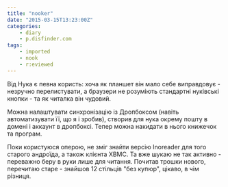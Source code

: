 ```yaml
---
title: "nooker"
date: "2015-03-15T13:23:00Z"
categories:
    - diary
    - p.disfinder.com
tags:
    - imported
    - nook
    - r:eviewed
---
```


Від Нука є певна користь: хоча як планшет він мало себе виправдовує - незручно перелистувати, а браузери не розуміють стандартні нуківські кнопки - та як читалка він чудовий.  
<!--more-->
Можна налаштувати синхронізацію із Дропбоксом (навіть автоматизувати її, що я і зробив), створив для нука окрему пошту в домені і аккаунт в дропбоксі. Тепер можна накидати в нього книжечок та програм.  

Поки користуюся оперою, не зміг знайти версію Inoreader для того старого андроїда, а також клієнта XBMC. Та вже шукаю не так активно - переважно беру в руки лише для читання. Почитав трошки нового, перечитаю старе - знайшов 12 стільців "без купюр", цікаво, в чім різниця.
